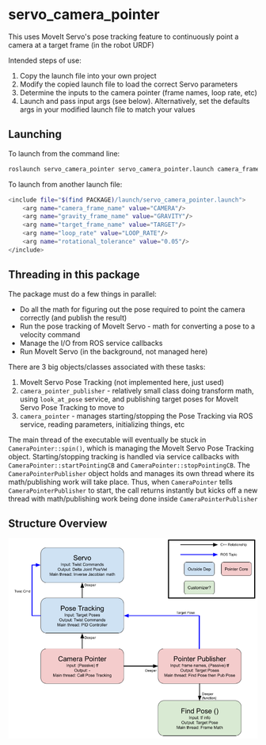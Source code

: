 # servo_camera_pointer

This uses MoveIt Servo's pose tracking feature to continuously point a camera at a target frame (in the robot URDF)

Intended steps of use:
  1) Copy the launch file into your own project
  2) Modify the copied launch file to load the correct Servo parameters
  3) Determine the inputs to the camera pointer (frame names, loop rate, etc)
  4) Launch and pass input args (see below). Alternatively, set the defaults args in your modified launch file to match your values


## Launching
To launch from the command line:
```sh
roslaunch servo_camera_pointer servo_camera_pointer.launch camera_frame_name:=CAMERA gravity_frame_name:=GRAVITY target_frame_name:=TARGET loop_rate:=LOOP_RATE
```

To launch from another launch file:
```sh
<include file="$(find PACKAGE)/launch/servo_camera_pointer.launch">
    <arg name="camera_frame_name" value="CAMERA"/>
    <arg name="gravity_frame_name" value="GRAVITY"/>
    <arg name="target_frame_name" value="TARGET"/>
    <arg name="loop_rate" value="LOOP_RATE"/>
    <arg name="rotational_tolerance" value="0.05"/>
</include>
```

## Threading in this package
The package must do a few things in parallel:
  - Do all the math for figuring out the pose required to point the camera correctly (and publish the result)
  - Run the pose tracking of MoveIt Servo - math for converting a pose to a velocity command
  - Manage the I/O from ROS service callbacks
  - Run MoveIt Servo (in the background, not managed here)

There are 3 big objects/classes associated with these tasks:
  1) MoveIt Servo Pose Tracking (not implemented here, just used)
  2) `camera_pointer_publisher` - relatively small class doing transform math, using `look_at_pose` service, and publishing target poses for MoveIt Servo Pose Tracking to move to
  3) `camera_pointer` - manages starting/stopping the Pose Tracking via ROS service, reading parameters, initializing things, etc

The main thread of the executable will eventually be stuck in `CameraPointer::spin()`, which is managing the MoveIt Servo Pose Tracking object. Starting/stopping tracking is handled via service callbacks with `CameraPointer::startPointingCB` and `CameraPointer::stopPointingCB`. The `CameraPointerPublisher` object holds and manages its own thread where its math/publishing work will take place. Thus, when `CameraPointer` tells `CameraPointerPublisher` to start, the call returns instantly but kicks off a new thread with math/publishing work being done inside `CameraPointerPublisher`

## Structure Overview

![Alt Text](Camera_Pointer.png)
